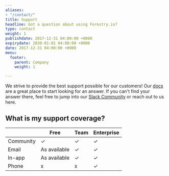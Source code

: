 ```yaml
---
aliases:
- "/contact/"
title: Support
headline: Got a question about using Forestry.io?
type: contact
weight: 1
publishdate: 2017-12-31 04:00:00 +0000
expirydate: 2030-01-01 04:00:00 +0000
date: 2017-12-31 04:00:00 +0000
menu:
  footer:
    parent: Company
    weight: 1

---
```

We strive to provide the best support possible for our customers! Our [docs](/docs/) are a great place to start looking for an answer. If you can't find your answer there, feel free to jump into our [Slack Community](https://forestry.io/blog/post/join-our-slack-community/) or reach out to us here.

## What is my support coverage?

|  | Free | Team | Enterprise |
| --- | --- | --- | --- |
| Community | ✓ | ✓ | ✓ |
| Email | As available | ✓ | ✓ |
| In-app | As available | ✓ | ✓ |
| Phone | ⅹ | ⅹ | ✓ |